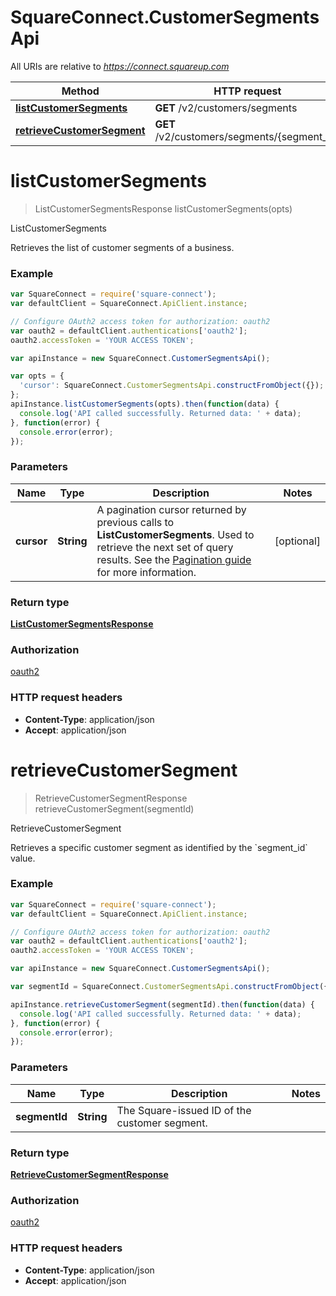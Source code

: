 # SquareConnect.CustomerSegmentsApi

All URIs are relative to *https://connect.squareup.com*

Method | HTTP request | Description
------------- | ------------- | -------------
[**listCustomerSegments**](CustomerSegmentsApi.md#listCustomerSegments) | **GET** /v2/customers/segments | ListCustomerSegments
[**retrieveCustomerSegment**](CustomerSegmentsApi.md#retrieveCustomerSegment) | **GET** /v2/customers/segments/{segment_id} | RetrieveCustomerSegment


<a name="listCustomerSegments"></a>
# **listCustomerSegments**
> ListCustomerSegmentsResponse listCustomerSegments(opts)

ListCustomerSegments

Retrieves the list of customer segments of a business.

### Example
```javascript
var SquareConnect = require('square-connect');
var defaultClient = SquareConnect.ApiClient.instance;

// Configure OAuth2 access token for authorization: oauth2
var oauth2 = defaultClient.authentications['oauth2'];
oauth2.accessToken = 'YOUR ACCESS TOKEN';

var apiInstance = new SquareConnect.CustomerSegmentsApi();

var opts = { 
  'cursor': SquareConnect.CustomerSegmentsApi.constructFromObject({}); // String | A pagination cursor returned by previous calls to __ListCustomerSegments__. Used to retrieve the next set of query results.  See the [Pagination guide](https://developer.squareup.com/docs/docs/working-with-apis/pagination) for more information.
};
apiInstance.listCustomerSegments(opts).then(function(data) {
  console.log('API called successfully. Returned data: ' + data);
}, function(error) {
  console.error(error);
});

```

### Parameters

Name | Type | Description  | Notes
------------- | ------------- | ------------- | -------------
 **cursor** | **String**| A pagination cursor returned by previous calls to __ListCustomerSegments__. Used to retrieve the next set of query results.  See the [Pagination guide](https://developer.squareup.com/docs/docs/working-with-apis/pagination) for more information. | [optional] 

### Return type

[**ListCustomerSegmentsResponse**](ListCustomerSegmentsResponse.md)

### Authorization

[oauth2](../README.md#oauth2)

### HTTP request headers

 - **Content-Type**: application/json
 - **Accept**: application/json

<a name="retrieveCustomerSegment"></a>
# **retrieveCustomerSegment**
> RetrieveCustomerSegmentResponse retrieveCustomerSegment(segmentId)

RetrieveCustomerSegment

Retrieves a specific customer segment as identified by the &#x60;segment_id&#x60; value.

### Example
```javascript
var SquareConnect = require('square-connect');
var defaultClient = SquareConnect.ApiClient.instance;

// Configure OAuth2 access token for authorization: oauth2
var oauth2 = defaultClient.authentications['oauth2'];
oauth2.accessToken = 'YOUR ACCESS TOKEN';

var apiInstance = new SquareConnect.CustomerSegmentsApi();

var segmentId = SquareConnect.CustomerSegmentsApi.constructFromObject({}); // String | The Square-issued ID of the customer segment.

apiInstance.retrieveCustomerSegment(segmentId).then(function(data) {
  console.log('API called successfully. Returned data: ' + data);
}, function(error) {
  console.error(error);
});

```

### Parameters

Name | Type | Description  | Notes
------------- | ------------- | ------------- | -------------
 **segmentId** | **String**| The Square-issued ID of the customer segment. | 

### Return type

[**RetrieveCustomerSegmentResponse**](RetrieveCustomerSegmentResponse.md)

### Authorization

[oauth2](../README.md#oauth2)

### HTTP request headers

 - **Content-Type**: application/json
 - **Accept**: application/json

